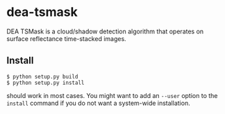 # dea-tsmask

DEA TSMask is a cloud/shadow detection algorithm that operates on surface reflectance time-stacked images.

## Install

    $ python setup.py build
    $ python setup.py install
    
should work in most cases.
You might want to add an `--user` option to the `install` command if you do not want a system-wide installation.
